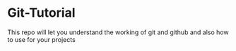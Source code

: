 # Git-Tutorial
This repo will let you understand the working of git and github and also how to use for your projects
